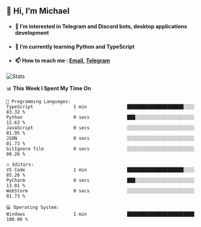 ## 👋 Hi, I’m Michael
- #### 👀 I’m interested in Telegram and Discord bots, desktop applications development
- #### 🌱 I’m currently learning Python and TypeScript
- #### 📫 How to reach me : [Email](mailto:misha@kurapov.ru), [Telegram](https://t.me/mkurapov)

![Stats](https://github-readme-stats.vercel.app/api?username=krpff&show_icons=true&theme=github_dark&hide_border=true&hide=issues&count_private=true&layout=compact)


<!--START_SECTION:waka-->
📊 **This Week I Spent My Time On** 

```text
💬 Programming Languages: 
TypeScript               1 min               █████████████████████░░░░   83.32 % 
Python                   0 secs              ███░░░░░░░░░░░░░░░░░░░░░░   12.63 % 
JavaScript               0 secs              ░░░░░░░░░░░░░░░░░░░░░░░░░   01.95 % 
JSON                     0 secs              ░░░░░░░░░░░░░░░░░░░░░░░░░   01.73 % 
GitIgnore file           0 secs              ░░░░░░░░░░░░░░░░░░░░░░░░░   00.26 % 

🔥 Editors: 
VS Code                  1 min               █████████████████████░░░░   85.26 % 
PyCharm                  0 secs              ███░░░░░░░░░░░░░░░░░░░░░░   13.01 % 
WebStorm                 0 secs              ░░░░░░░░░░░░░░░░░░░░░░░░░   01.73 % 

💻 Operating System: 
Windows                  1 min               █████████████████████████   100.00 % 
```


<!--END_SECTION:waka-->
